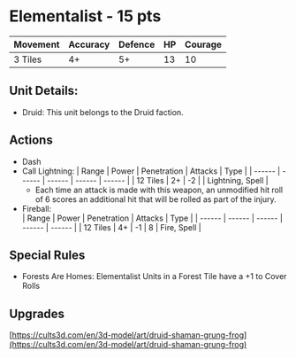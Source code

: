 
# Elementalist  - 15 pts

|Movement | Accuracy | Defence | HP | Courage |
| ------ | ------ | ------ | ------ | ------ |
| 3 Tiles | 4+ | 5+ | 13 | 10 |

## Unit Details:
- Druid: This unit belongs to the Druid faction.

## Actions
- Dash
- Call Lightning: 
    | Range | Power | Penetration | Attacks | Type |
    | ------ | ------ | ------ | ------ | ------ |
    | 12 Tiles | 2+ | -2 |  | Lightning, Spell |
    - Each time an attack is made with this weapon, an unmodified hit roll of 6 scores an additional hit that will be rolled as part of the injury.
- Fireball:  
    | Range | Power | Penetration | Attacks | Type |
    | ------ | ------ | ------ | ------ | ------ |
    | 12 Tiles | 4+ | -1 | 8 | Fire, Spell |

## Special Rules
- Forests Are Homes: Elementalist Units in a Forest Tile have a +1 to Cover Rolls

## Upgrades

[https://cults3d.com/en/3d-model/art/druid-shaman-grung-frog](https://cults3d.com/en/3d-model/art/druid-shaman-grung-frog)
